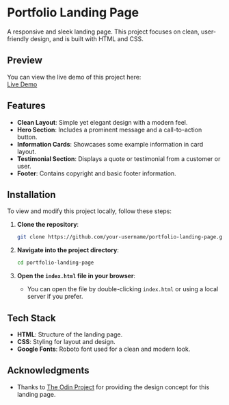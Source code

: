 
# Portfolio Landing Page

A responsive and sleek landing page. This project focuses on clean, user-friendly design, and is built with HTML and CSS.

## Preview
You can view the live demo of this project here:  
[Live Demo](https://landing-page-design-zeta.vercel.app)

## Features

- **Clean Layout**: Simple yet elegant design with a modern feel.
- **Hero Section**: Includes a prominent message and a call-to-action button.
- **Information Cards**: Showcases some example information in card layout.
- **Testimonial Section**: Displays a quote or testimonial from a customer or user.
- **Footer**: Contains copyright and basic footer information.
  
## Installation

To view and modify this project locally, follow these steps:

1. **Clone the repository**:
   ```bash
   git clone https://github.com/your-username/portfolio-landing-page.git
   ```

2. **Navigate into the project directory**:
   ```bash
   cd portfolio-landing-page
   ```

3. **Open the `index.html` file in your browser**:
   - You can open the file by double-clicking `index.html` or using a local server if you prefer.

## Tech Stack

- **HTML**: Structure of the landing page.
- **CSS**: Styling for layout and design.
- **Google Fonts**: Roboto font used for a clean and modern look.


## Acknowledgments

- Thanks to [The Odin Project](https://www.theodinproject.com) for providing the design concept for this landing page.
